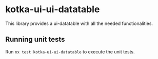 # kotka-ui-ui-datatable

This library provides a ui-datatable with all the needed functionalities.

## Running unit tests

Run `nx test kotka-ui-ui-datatable` to execute the unit tests.
